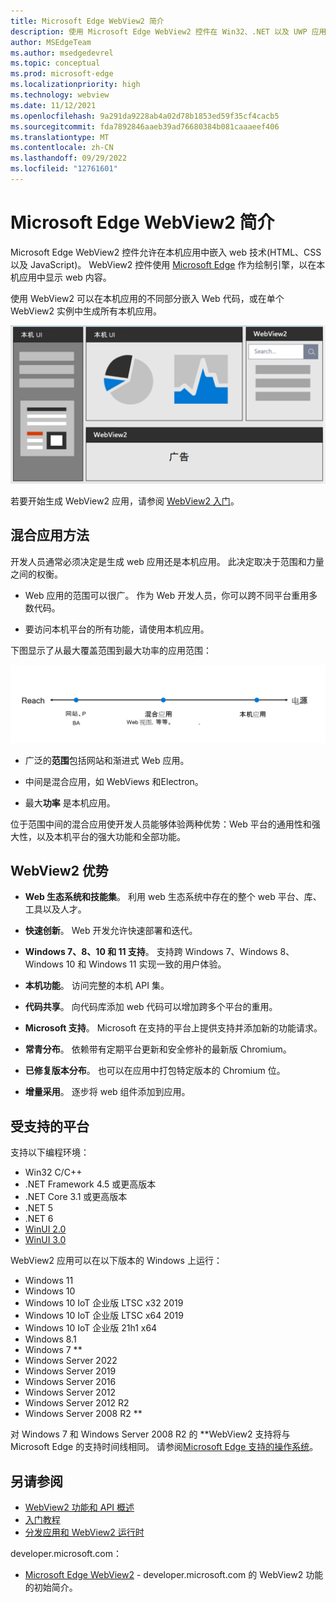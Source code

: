 ```yaml
---
title: Microsoft Edge WebView2 简介
description: 使用 Microsoft Edge WebView2 控件在 Win32、.NET 以及 UWP 应用中托管 web 内容。
author: MSEdgeTeam
ms.author: msedgedevrel
ms.topic: conceptual
ms.prod: microsoft-edge
ms.localizationpriority: high
ms.technology: webview
ms.date: 11/12/2021
ms.openlocfilehash: 9a291da9228ab4a02d78b1853ed59f35cf4cacb5
ms.sourcegitcommit: fda7892846aaeb39ad76680384b081caaaeef406
ms.translationtype: MT
ms.contentlocale: zh-CN
ms.lasthandoff: 09/29/2022
ms.locfileid: "12761601"
---
```

# <a name="introduction-to-microsoft-edge-webview2"></a>Microsoft Edge WebView2 简介

Microsoft Edge WebView2 控件允许在本机应用中嵌入 web 技术(HTML、CSS 以及 JavaScript)。  WebView2 控件使用 [Microsoft Edge](https://www.microsoftedgeinsider.com) 作为绘制引擎，以在本机应用中显示 web 内容。

使用 WebView2 可以在本机应用的不同部分嵌入 Web 代码，或在单个 WebView2 实例中生成所有本机应用。

![左上角和左上角具有本机 UI 区域的应用图，以及右上角和底部的 WebView2 UI 区域图](media/webview2/what-webview.png)

若要开始生成 WebView2 应用，请参阅 [WebView2 入门](get-started/get-started.md)。


<!-- ====================================================================== -->
## <a name="hybrid-app-approach"></a>混合应用方法

开发人员通常必须决定是生成 web 应用还是本机应用。  此决定取决于范围和力量之间的权衡。

*  Web 应用的范围可以很广。  作为 Web 开发人员，你可以跨不同平台重用多数代码。

*  要访问本机平台的所有功能，请使用本机应用。

下图显示了从最大覆盖范围到最大功率的应用范围：

![应用的频谱，从最大覆盖范围，但更少的功率，到最佳混合混合，到最大功率，但触手可及](media/webview2/web-native.png)

*  广泛的**范围**包括网站和渐进式 Web 应用。

*  中间是混合应用，如 WebViews 和Electron。

*  最大**功率** 是本机应用。

位于范围中间的混合应用使开发人员能够体验两种优势：Web 平台的通用性和强大性，以及本机平台的强大功能和全部功能。


<!-- ====================================================================== -->
## <a name="webview2-benefits"></a>WebView2 优势

*  **Web 生态系统和技能集**。  利用 web 生态系统中存在的整个 web 平台、库、工具以及人才。

*  **快速创新**。  Web 开发允许快速部署和迭代。

*  **Windows 7、8、10 和 11 支持**。  支持跨 Windows 7、Windows 8、Windows 10 和 Windows 11 实现一致的用户体验。

*  **本机功能**。  访问完整的本机 API 集。

*  **代码共享**。  向代码库添加 web 代码可以增加跨多个平台的重用。

*  **Microsoft 支持**。  Microsoft 在支持的平台上提供支持并添加新的功能请求。

*  **常青分布**。  依赖带有定期平台更新和安全修补的最新版 Chromium。

*  **已修复版本分布**。  也可以在应用中打包特定版本的 Chromium 位。

*  **增量采用**。  逐步将 web 组件添加到应用。


<!-- ====================================================================== -->
## <a name="supported-platforms"></a>受支持的平台

支持以下编程环境：

*  Win32 C/C++
*  .NET Framework 4.5 或更高版本
*  .NET Core 3.1 或更高版本
*  .NET 5
*  .NET 6
*  [WinUI 2.0](/windows/apps/winui/winui2/)
*  [WinUI 3.0](/windows/apps/winui/winui3/)

WebView2 应用可以在以下版本的 Windows 上运行：

*  Windows 11
*  Windows 10
*  Windows 10 IoT 企业版 LTSC x32 2019
*  Windows 10 IoT 企业版 LTSC x64 2019
*  Windows 10 IoT 企业版 21h1 x64
*  Windows 8.1
*  Windows 7 \*\*
*  Windows Server 2022
*  Windows Server 2019
*  Windows Server 2016
*  Windows Server 2012
*  Windows Server 2012 R2
*  Windows Server 2008 R2 \*\*

对 Windows 7 和 Windows Server 2008 R2 的 \*\*WebView2 支持将与 Microsoft Edge 的支持时间线相同。  请参阅[Microsoft Edge 支持的操作系统](/deployedge/microsoft-edge-supported-operating-systems)。


<!-- ====================================================================== -->
## <a name="see-also"></a>另请参阅

* [WebView2 功能和 API 概述](concepts/overview-features-apis.md)
* [入门教程](get-started/get-started.md)
* [分发应用和 WebView2 运行时](concepts/distribution.md)

developer.microsoft.com：
* [Microsoft Edge WebView2](https://developer.microsoft.com/microsoft-edge/webview2) - developer.microsoft.com 的 WebView2 功能的初始简介。

